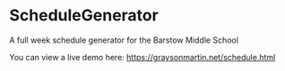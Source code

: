 # ScheduleGenerator
A full week schedule generator for the Barstow Middle School

You can view a live demo here: https://graysonmartin.net/schedule.html
